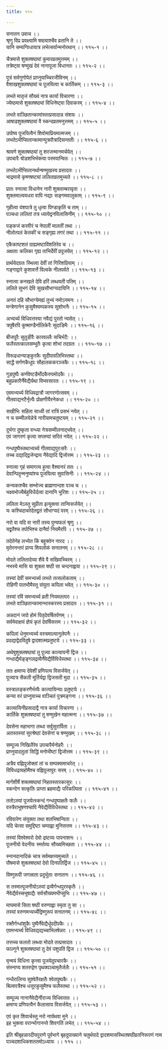 ```yaml
---
title: ११५

---
```

सनातन उवाच ।।  
श्रृणु विप्र प्रवक्ष्यामि षष्ठ्याश्चैव व्रतानि ते ।।  
यानि सम्यग्विधायात्र लभेत्सर्वान्मनोरथान् ।। ११५-१ ।।  
  
चैत्रमासे शुक्लषष्ठ्यां कुमारव्रतमुत्तमम् ।।  
तत्रेष्ट्वा षण्मुखं देवं नानापूजा विधानतः ।। ११५-२ ।।  
  
पुत्रं सर्वगुणोपेतं प्राप्नुयाच्चिरजीविनम् ।।  
वैशाखशुक्लषष्ठ्यां च पूजयित्वा च कार्तिकम् ।। ११५-३ ।।  
  
लभते मातृजं सौख्यं नात्र कार्या विचारणा ।।  
ज्येष्ठमासे शुक्लषष्ठ्यां विधिनेष्ट्वा दिवाकरम् ।। ११५-४ ।।  
  
लभते वाञ्छितान्कामांस्तत्प्रसादान्न संशयः ।।  
आषाढशुक्लषष्ठ्यां वै स्कन्दव्रतमनुत्तमम् ।। ११५-५ ।।  
  
उपोष्य पूजयित्वैनं शिवोमाप्रियमात्मजम् ।।  
लभतेऽभीप्सितान्कामान्पुत्रपौत्रादिसन्ततीः ।। ११५-६ ।।  
  
श्रावणे शुक्लषष्ठ्यां तु शरजन्मानमर्चयेत् ।।  
उपचारैः षोडशभिर्भक्त्या परमयान्वितः ।। ११५-७ ।।  
  
लभतेऽभीप्सितानर्थान्षण्मुखस्य प्रसादतः ।।  
भाद्रमासे कृष्णषष्ट्यां ललिताव्रतमुच्यते ।। ११५-८ ।।  
  
प्रातः स्नात्वा विधानेन नारी शुक्लाम्बरावृता ।।  
शुक्लमाल्ययधरा वापि नद्याः सङ्गमवालुकाम् ।। ११५-९ ।।  
  
गृहीत्वा वंशपात्रे तु धृत्वा पिण्डाकृतिं च ताम् ।।  
पञ्चधा ललितां तत्र ध्यायेद्वनविलासिनीम् ।। ११५-१० ।।  
  
पङ्कजं करवीरं च नेपालीं मालतीं तथा ।।  
नीलोत्पलं केतकीं च सङ्गृह्य तगरं तथा ।। ११५-११ ।।  
  
एकैकाष्टशतं ग्राह्यमष्टाविंशतिरेव च ।।  
अक्षताः कलिका गृह्य ताभिर्देवीं प्रपूजयेत् ।। ११५-१२ ।।  
  
प्रार्थयेदग्रतः स्थित्वा देवीं तां गिरिशप्रियाम् ।।  
गङ्गाद्वारे कुशावर्त्ते विल्वके नीलपर्वते ।। ११५-१३ ।।  
  
स्नात्वा कनखले देवि हरिं लब्धवती पतिम् ।।  
ललिते सुभगं देवि सुखसौभाग्यदायिनि ।। ११५-१४ ।।  
  
अनतं दहि सौभाग्येमह्यं तुभ्यं नमोऽनमनः ।।  
मन्त्रेणानेन कुसुमैश्वम्पकस्य सुशोभनैः ।। ११५-१५ ।।  
  
अभ्यर्च्य विधिवत्तस्या नवैद्यं पुरतो न्यसेत् ।।  
त्रपुषैरपि कूष्माण्डैर्नालिकेरैः सुदाडिमैः ।। ११५-१६ ।।  
  
बीजपूरैः सुतुडीरैः कारवल्लैः सचिर्भटैः ।।  
फलैस्तत्कालसम्भूतैः कृत्वा शोभां तदग्रतः ।। ११५-१७ ।।  
  
विरूढधान्याङ्कुरकैः सुदीपावलिभिस्तथा ।।  
साद्धै सर्गणकैधूपः सौहालककरञ्जकैः ।। ११५-१८ ।।  
  
गुडपुष्पैः कर्णवेष्टडैर्मोदकैरुपमोदकैः ।।  
बहुप्रकारैर्नैवेद्यैर्यथा विभवसारतः ।। ११५-१९ ।।  
  
एवमभ्यर्च्य विधिवद्रात्रौ जागरणोत्सवम् ।।  
गीतवाद्यनटैर्नृत्यैः प्रोक्षणीयैरनेकधा ।। ११५-२० ।।  
  
सखीभिः सहिता साध्वी तां रात्रिं प्रसभं नयेत् ।।  
न च सम्मीलयेन्नेत्रे नारीयामचतुष्टयम् ।। ११५-२१ ।।  
  
दुर्भगा दुष्कृता वन्ध्या नेत्रसम्मीलनाद्भवेत् ।।  
एवं जागरणं कृत्वा सप्तम्यां सरितं नयेत् ।। ११५-२२ ।।  
  
गन्धपुष्पैस्तथाभ्यर्च्य गीतवाद्यपुरःसरैः ।।  
तच्च दद्याद्द्विजेन्द्राय नैवेद्यादि द्विजोत्तम ।। ११५-२३ ।।  
  
स्नात्वा गृहं समागत्य हुत्वा वैश्वानरं ततः ।।  
देवान्पितॄन्मनुष्यांश्च पूजयित्वा सुवासिनीः ।। ११५-२४ ।।  
  
कन्यकाश्चैव सम्भोज्य ब्राह्मणान्दश पञ्च च ।।  
भक्ष्यभोज्यैर्बहुविधैर्दत्वा दानानि भूरिशः ।। ११५-२५ ।।  
  
ललिता मेऽस्तु सुप्रीता इत्युक्त्वा तान्विसर्जयेत् ।।  
यः कश्चिदाचरेदेतद्व्रतं सौभाग्यदं परम् ।। ११५-२६ ।।  
  
नरो वा यदि वा नारी तस्य पुण्यफलं श्रृणु ।।  
यद्व्रतैश्च तपोभिश्च दानैर्वा नियमैरपि ।। ११५-२७ ।।  
  
तदेतेनेह लभ्येत किं बहूक्तेन नारद ।।  
मृतेरनन्तरं प्राप्य शिवलोकं सनातनम् ।। ११५-२८ ।।  
  
मोदते ललितादेव्या शैवे वै सखिवच्चिरम् ।।  
नभस्ये मासि या शुक्ला षष्ठी सा चन्दनाह्वया ।। ११५-२९ ।।  
  
तस्यां देवीं समभ्यर्च्य लभते तत्सलोकताम् ।।  
रोहिणी पातभौमैस्तु संयुता कपिला भवेत् ।। ११५-३० ।।  
  
तस्यां रविं समभ्यर्च्य व्रती नियमतत्परः ।।  
लभते वाञ्छितान्कामान्भास्करस्य प्रसादतः ।। ११५-३१ ।।  
  
अन्नदानं जपो होमं पितृदेवर्षितर्पणम् ।।  
सर्वमेवाक्षयं ज्ञेयं कृतं देवर्षिसत्तम ।। ११५-३२ ।।  
  
कपिलां धेनुमभ्यर्च्य वस्त्रमाल्यानुलेपनैः ।।  
प्रदद्याद्वेदविदुषे द्वादशात्मप्रतुष्टये ।। ११५-३३ ।।  
  
अथेषुशुक्लषष्ठ्यां तु पूज्या कात्यायनी द्विज ।।  
गन्धाद्यैर्मङ्ङ्गलद्रव्यैर्नैवेद्यैर्विविधैस्तथा ।। ११५-३४ ।।  
  
ततः क्षमाप्य देवेशीं प्रणिपत्य विसर्जयेत् ।।  
पूज्यात्र सैकती मूर्तिर्यद्वा द्विजसती मुदा ।। ११५-३५ ।।  
  
वस्त्रालङ्करणैर्भव्यैः कात्यायिन्याः प्रतुष्टये ।।  
कन्या वरं प्राप्नुयाच्च वाञ्चितं पुत्रमङ्गना ।। ११५-३६ ।।  
  
कात्यायिनीप्रसादाद्वै नात्र कार्या विचारणा ।।  
कार्तिके शुक्लषष्ठ्यां तु षण्मुखेन महात्मना ।। ११५-३७ ।।  
  
देवसेना महाभागा लब्धा सर्वुसुरार्पिता ।।  
अतस्तस्यां सुरश्रेष्ठां देवसेनां च षण्मुखम् ।। ११५-३८ ।।  
  
सम्पूज्य निखिलैरेव उपचारैर्मनोहरैः ।।  
प्राप्नुयादतुलां सिद्धिं मनोभीष्टां द्विजोत्तम ।। ११५-३९ ।।  
  
अत्रैव वह्निपूजोक्तां तां च सम्पक्समाचरेत् ।।  
विविधद्रव्यहोमैश्च वह्निपूजापुरः सरम् ।। ११५-४० ।।  
  
मार्गशीर्षे शक्लषष्ठ्यां निहतस्तारकासुरः ।।  
स्कन्देन सत्कृतिः प्राप्ता ब्रहमाद्यैः परिकल्पिता ।। ११५-४१ ।।  
  
ततोऽस्यां पूजयेत्स्कन्दं गन्धपुष्पाक्षतैः फलैः ।।  
वस्त्रैराभूषणश्चापि नैवेद्यैर्विविधैस्तथा ।। ११५-४२ ।।  
  
रविवारेण संयुक्ता तथा शतभिषान्विता ।।  
यदि चेत्सा समुद्दिष्टा चम्पाह्वा मुनिसत्तम ।। ११५-४३ ।।  
  
तस्यां विश्वेश्वरो देवो द्रष्टव्यः पापनाशनः ।।  
पूजनीयो वेदनीयः स्मर्तव्यः सौख्यमिच्छता ।। ११५-४४ ।।  
  
स्नानदानादिकं चात्र सर्वमक्षय्यमुच्यते ।।  
पौषमासे शुक्लषष्ठ्यां देवो दिनपतिर्द्विज ।। ११५-४५ ।।  
  
विष्णुरूपी जगत्त्राता प्रदुर्भूताः सनातनः ।। ११५-४६ ।।  
  
स तस्मात्पूजनीयोऽस्यां द्रव्यैर्गन्धपुरस्कृतैः ।।  
नैवेद्यैर्वस्त्त्रभूषाद्यैः सर्वसौख्यमभीप्सुभिः ।। ११५-४७ ।।  
  
माघमासे सिता षष्ठी वरुणाह्वा स्मृता तु सा ।।  
तस्यां वरुणमभ्यर्च्येद्विष्णुरूपं सनातनम् ।। ११५-४८ ।।  
  
रक्तैर्गन्धांशुकैः पुष्पैर्नैवेद्यैर्धूपदीपकैः ।।  
एवमभ्यर्च्य विधिवद्यद्यच्चाभिलषेन्नरः ।। ११५-४९ ।।  
  
तत्तच्च फलतो लब्ध्वा मोदते तत्प्रसादतः ।।  
फाल्गुने शुक्लषष्ठ्यां तु देवं पशुपतिं द्विज ।। ११५-५० ।।  
  
मृन्मयं विधिना कृत्त्वा पूजयेदुपचारकैः ।।  
संस्नाप्य शतरुद्रेण पृथक्पञ्चामृतैर्जलैः ।। ११५-५१ ।।  
  
गन्धैरालिप्य सुश्वेतैरक्षतैः श्वेतपुष्पकैः ।।  
बिल्वपत्रैश्च धत्तूरकुसुमैश्च फलैस्तथा ।। ११५-५२ ।।  
  
सम्पूज्य नानानैवेद्यैर्नीराज्य विधिवत्ततः ।।  
क्षमाप्य प्रणिपत्यैनं कैलासाय विसर्जयेत् ।। ११५-५३ ।।  
  
एवं कृत शिवार्चस्तु नरो नार्यथवा मुने ।।  
इह भुक्त्वा वरान्भोगानन्ते शिवगतिं लभेत् ।। ११५-५४ ।।  
  
इति श्रीबृहन्नारदीयपुराणे पूर्वभागे बृहदुपाख्याने चतुर्थपादे द्वादशमासस्थितषष्ठीव्रतनिरूपणं नाम पञ्चदशाधिकशततमोऽध्यायः ।। ११५ ।।